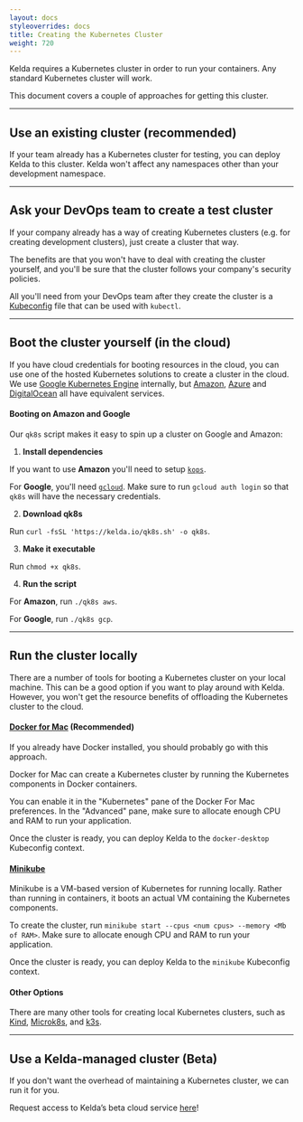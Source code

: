 ```yaml
---
layout: docs
styleoverrides: docs
title: Creating the Kubernetes Cluster
weight: 720
---
```


Kelda requires a Kubernetes cluster in order to run your containers. Any standard Kubernetes cluster will work.

This document covers a couple of approaches for getting this cluster.

---

## Use an existing cluster (recommended)

If your team already has a Kubernetes cluster for testing, you can deploy Kelda to this cluster. Kelda won't affect any namespaces other than your development namespace.

---

## Ask your DevOps team to create a test cluster

If your company already has a way of creating Kubernetes clusters (e.g. for creating development clusters), just create a cluster that way.

The benefits are that you won't have to deal with creating the cluster yourself, and you'll be sure that the cluster follows your company's security policies.

All you'll need from your DevOps team after they create the cluster is a [Kubeconfig](https://kubernetes.io/docs/concepts/configuration/organize-cluster-access-kubeconfig/) file that can be used with `kubectl`.

---

## Boot the cluster yourself (in the cloud)

If you have cloud credentials for booting resources in the cloud, you can use one of the hosted Kubernetes solutions to create a cluster in the cloud. We use [Google Kubernetes Engine](https://cloud.google.com/kubernetes-engine/) internally, but [Amazon](https://aws.amazon.com/eks/), [Azure](https://azure.microsoft.com/en-us/services/kubernetes-service/) and [DigitalOcean](https://www.digitalocean.com/products/kubernetes/) all have equivalent services.

#### Booting on Amazon and Google

Our `qk8s` script makes it easy to spin up a cluster on Google and Amazon:

1. **Install dependencies**

  If you want to use **Amazon** you'll need to setup [`kops`](https://github.com/kubernetes/kops/blob/master/docs/install.md).

  For **Google**, you'll need [`gcloud`](https://cloud.google.com/sdk/install). Make sure to run `gcloud auth login` so that `qk8s` will have the necessary credentials.

2. **Download qk8s**

  Run `curl -fsSL 'https://kelda.io/qk8s.sh' -o qk8s`.

3. **Make it executable**

  Run `chmod +x qk8s`.

4. **Run the script**

  For **Amazon**, run `./qk8s aws`.

  For **Google**, run `./qk8s gcp`.

---

## Run the cluster locally

There are a number of tools for booting a Kubernetes cluster on your local machine. This can be a good option if you want to play around with Kelda. However, you won't get the resource benefits of offloading the Kubernetes cluster to the cloud.

#### [Docker for Mac](https://docs.docker.com/docker-for-mac#kubernetes) (Recommended)

If you already have Docker installed, you should probably go with this approach.

Docker for Mac can create a Kubernetes cluster by running the Kubernetes components in Docker containers.

You can enable it in the "Kubernetes" pane of the Docker For Mac preferences. In the "Advanced" pane, make sure to allocate enough CPU and RAM to run your application.

Once the cluster is ready, you can deploy Kelda to the `docker-desktop` Kubeconfig context.

#### [Minikube](https://kubernetes.io/docs/tasks/tools/install-minikube/)

Minikube is a VM-based version of Kubernetes for running locally. Rather than running in containers, it boots an actual VM containing the Kubernetes components.

To create the cluster, run `minikube start --cpus <num cpus> --memory <Mb of RAM>`. Make sure to allocate enough CPU and RAM to run your application.

Once the cluster is ready, you can deploy Kelda to the `minikube` Kubeconfig context.

#### Other Options

There are many other tools for creating local Kubernetes clusters, such as [Kind](https://kind.sigs.k8s.io/), [Microk8s](https://microk8s.io/), and [k3s](https://k3s.io/).

---

## Use a Kelda-managed cluster (Beta)

If you don't want the overhead of maintaining a Kubernetes cluster, we can run it for you.

Request access to Kelda’s beta cloud service [here](/request-hosted-kelda-access)!
